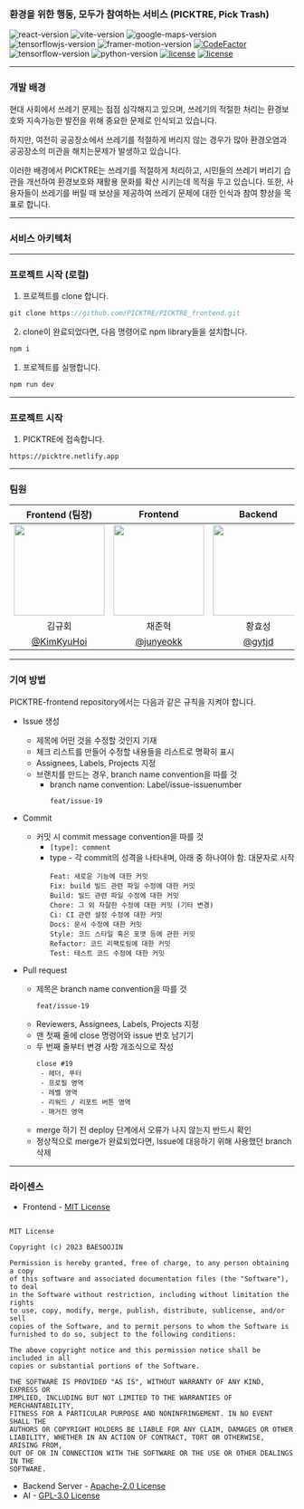 ### 환경을 위한 행동, 모두가 참여하는 서비스 (PICKTRE, Pick Trash)

![react-version](https://img.shields.io/badge/react-18.2.0-61DAFB?logo=react)
![vite-version](https://img.shields.io/badge/vite-4.4.9-646CFF?logo=vite)
![google-maps-version](https://img.shields.io/badge/google-2.19.2-4285F4?logo=googlemaps)
![tensorflowjs-version](https://img.shields.io/badge/tfjs-4.10.0-FF6F00?logo=tensorflow)
![framer-motion-version](https://img.shields.io/badge/framer-10.16.1-0055FF?logo=framer)
[![CodeFactor](https://www.codefactor.io/repository/github/picktre/picktre_frontend/badge)](https://www.codefactor.io/repository/github/picktre/picktre_frontend)
![tensorflow-version](https://img.shields.io/badge/tensorflow-2.9.1-FF6F00?logo=tensorflow)
![python-version](https://img.shields.io/badge/python-3.10.9-3776AB?logo=python)
[![license](https://img.shields.io/badge/License-Apache2.0-D22128)](https://github.com/PICKTRE/PICKTRE_frontend/blob/main/LICENSE)
[![license](https://img.shields.io/badge/License-GPL-7F5AB6)](https://github.com/PICKTRE/PICKTRE_ai/blob/main/LICENSE)



---

### 개발 배경

현대 사회에서 쓰레기 문제는 점점 심각해지고 있으며, 쓰레기의 적절한 처리는 환경보호와 지속가능한 발전을 위해 중요한 문제로 인식되고 있습니다.

하지만, 여전히 공공장소에서 쓰레기를 적절하게 버리지 않는 경우가 많아 환경오염과 공공장소의 미관을 해치는문제가 발생하고 있습니다.

이러한 배경에서 PICKTRE는 쓰레기를 적절하게 처리하고, 시민들의 쓰레기 버리기 습관을 개선하여 환경보호와 재활용 문화를 확산 시키는데 목적을 두고 있습니다. 또한, 사용자들이 쓰레기를 버릴 때 보상을 제공하여 쓰레기 문제에 대한 인식과 참여 향상을 목표로 합니다.

---
### 서비스 아키텍처



---

### 프로젝트 시작 (로컬)

1. 프로젝트를 clone 합니다.

```jsx
git clone https://github.com/PICKTRE/PICKTRE_frontend.git
```

2. clone이 완료되었다면, 다음 명령어로 npm library들을 설치합니다.

```jsx
npm i
```

1. 프로젝트를 실행합니다.

```jsx
npm run dev
```

---

### 프로젝트 시작

1. PICKTRE에 접속합니다.

```
https://picktre.netlify.app
```

---
### 팀원

|                                    Frontend (팀장)                                    |                                       Frontend                                       |                                        Backend                                         |                                          AI                                           |
| :-----------------------------------------------------------------------------------: | :----------------------------------------------------------------------------------: | :------------------------------------------------------------------------------------: | :-----------------------------------------------------------------------------------: |
| <img width="160px" src="https://avatars.githubusercontent.com/u/48755156?s=96&v=4" /> | <img width="160px" src="https://avatars.githubusercontent.com/u/18231524?s=96&v=4"/> | <img width="160px" src="https://avatars.githubusercontent.com/u/101933437?s=96&v=4" /> | <img width="160px" src="https://avatars.githubusercontent.com/u/81071956?s=96&v=4" /> |
|                                        김규회                                         |                                        채준혁                                        |                                         황효성                                         |                                        백보성                                         |
|                      [@KimKyuHoi](https://github.com/KimKyuHoi)                       |                       [@junyeokk](https://github.com/junyeokk)                       |                           [@gytjd](https://github.com/gytjd)                           |                    [@Bosung-Baek](https://github.com/Bosung-Baek)                     |

---

### 기여 방법

PICKTRE-frontend repository에서는 다음과 같은 규칙을 지켜야 합니다.

- Issue 생성

  - 제목에 어떤 것을 수정할 것인지 기재
  - 체크 리스트를 만들어 수정할 내용들을 리스트로 명확히 표시
  - Assignees, Labels, Projects 지정
  - 브랜치를 만드는 경우, branch name convention을 따를 것
    - branch name convention: Label/issue-issuenumber
      ```
      feat/issue-19
      ```
- Commit

  - 커밋 시 commit message convention을 따를 것
    - `[type]: comment`
    - type - 각 commit의 성격을 나타내며, 아래 중 하나여야 함. 대문자로 시작
      ```
      Feat: 새로운 기능에 대한 커밋
      Fix: build 빌드 관련 파일 수정에 대한 커밋
      Build: 빌드 관련 파일 수정에 대한 커밋
      Chore: 그 외 자잘한 수정에 대한 커밋 (기타 변경)
      Ci: CI 관련 설정 수정에 대한 커밋
      Docs: 문서 수정에 대한 커밋
      Style: 코드 스타일 혹은 포맷 등에 관한 커밋
      Refactor: 코드 리팩토링에 대한 커밋
      Test: 테스트 코드 수정에 대한 커밋
      ```

- Pull request
  - 제목은 branch name convention을 따를 것
    ```
    feat/issue-19
    ```
  - Reviewers, Assignees, Labels, Projects 지정
  - 맨 첫째 줄에 close 명령어와 issue 번호 남기기
  - 두 번째 줄부터 변경 사항 개조식으로 작성
    ```
    close #19
     - 헤더, 푸터
     - 프로필 영역
     - 레벨 영역
     - 리워드 / 리포트 버튼 영역
     - 매거진 영역
    ```
  - merge 하기 전 deploy 단계에서 오류가 나지 않는지 반드시 확인
  - 정상적으로 merge가 완료되었다면, Issue에 대응하기 위해 사용했던 branch 삭제

---

### 라이센스

- Frontend - [MIT License](https://github.com/PICKTRE/PICKTRE_frontend/blob/main/LICENSE)

```

MIT License

Copyright (c) 2023 BAESOOJIN

Permission is hereby granted, free of charge, to any person obtaining a copy
of this software and associated documentation files (the "Software"), to deal
in the Software without restriction, including without limitation the rights
to use, copy, modify, merge, publish, distribute, sublicense, and/or sell
copies of the Software, and to permit persons to whom the Software is
furnished to do so, subject to the following conditions:

The above copyright notice and this permission notice shall be included in all
copies or substantial portions of the Software.

THE SOFTWARE IS PROVIDED "AS IS", WITHOUT WARRANTY OF ANY KIND, EXPRESS OR
IMPLIED, INCLUDING BUT NOT LIMITED TO THE WARRANTIES OF MERCHANTABILITY,
FITNESS FOR A PARTICULAR PURPOSE AND NONINFRINGEMENT. IN NO EVENT SHALL THE
AUTHORS OR COPYRIGHT HOLDERS BE LIABLE FOR ANY CLAIM, DAMAGES OR OTHER
LIABILITY, WHETHER IN AN ACTION OF CONTRACT, TORT OR OTHERWISE, ARISING FROM,
OUT OF OR IN CONNECTION WITH THE SOFTWARE OR THE USE OR OTHER DEALINGS IN THE
SOFTWARE.
```

- Backend Server - [Apache-2.0 License](https://github.com/PICKTRE/PICKTRE_backend/blob/main/LICENSE)
- AI - [GPL-3.0 License](https://github.com/PICKTRE/PICKTRE_ai/blob/main/LICENSE)
